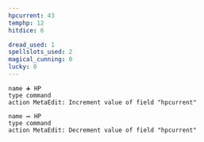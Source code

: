 ```yaml
---
hpcurrent: 43
temphp: 12
hitdice: 6

dread_used: 1
spellslots_used: 2
magical_cunning: 0
lucky: 0
---
```


```button
name ➕ HP
type command
action MetaEdit: Increment value of field "hpcurrent"
```

```button
name ➖ HP
type command
action MetaEdit: Decrement value of field "hpcurrent"
```